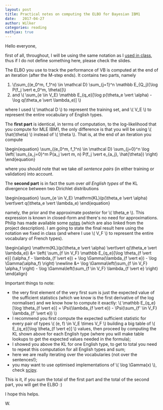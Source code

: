 ```yaml
---
layout: post
title: Practical notes on computing the ELBO for Bayesian IBM1
date:   2017-04-27
author: Wilker
categories: reading
mathjax: true
---
```


Hello everyone, 

first of all, throughout, I will be using the same notation as I [used in class](https://uva-slpl.github.io/nlp2/resources/slides/ibm-vb.pdf), thus if I do not define something here, please check the slides.

The ELBO you use to track the performance of VB is computed at the end of an iteration (after the M-step ends). It contains two parts, namely

1. \\(\sum_{(e_0^m, f_1^n) \in \mathcal D} \sum_{j=1}^n \mathbb E_{Q_j}[\log P(f_j \vert e_0^m, \theta)]\\)
2. and \\( \sum_{e \in V_E} \mathbb E_{q_e}[\log p(\theta_e \vert \alpha) - \log q(\theta_e \vert \lambda_e)] \\) 

where I used \\( \mathcal D \\) to represent the training set, and \\( V_E \\) to represent the entire vocabulary of English types.

The **first part** is identical, in terms of computation, to the log-likelihood that you compute for MLE IBM1, the only difference is that you will be using \\( \hat{\theta} \\) instead of \\( \theta \\). That is, at the end of an iteration you compute 

\begin{equation}
\sum_{(e_0^m, f_1^n) \in \mathcal D} \sum_{j=0}^n \log \left( \sum_{a_j=0}^m P(a_j \vert m, n) P(f_j \vert e_{a_j}, \hat{\theta}) \right)
\end{equation}

where you should note that we take *all sentence pairs* (in either training or validation) into account.

The **second part** is in fact the sum over *all English types* of the KL divergence between two Dirichlet distributions

\begin{equation}
\sum_{e \in V_E} \mathrm{KL}(p(\theta_e \vert \alpha) \vert\vert q(\theta_e \vert \lambda_e)
\end{equation}

namely, the prior and the approximate posterior for \\( \theta_e \\). This expression is known in closed-form and there's no need for approximations. Philip has made available some [notes](https://github.com/philschulz/PublicWriting/blob/master/DirichletElbo/DirichletELBO.pdf) (which are also linked from the project description). I am going to state the final result here using the notation we fixed in class (and where I use \\( V_F \\) to represent the entire vocabulary of French types).

\begin{align}
\mathrm{KL}(p(\theta_e \vert \alpha) \vert\vert q(\theta_e \vert \lambda_e)) &= \left( \sum_{f \in V_F} \mathbb E_{q_e}[\log \theta_{f \vert e}] (\alpha_f - \lambda_{f \vert e}) + \log \Gamma(\lambda_{f \vert e}) - \log \Gamma(\alpha_f) \right) \newline
 &+ \log \Gamma\left(\sum_{f \in V_F} \alpha_f \right) - \log \Gamma\left(\sum_{f \in V_F} \lambda_{f \vert e} \right) 
\end{align}

Important things to note:

* the very first element of the very first sum is just the expected value of the sufficient statistics (which we know is the first derivative of the log normaliser) and we know how to compute it exactly: \\( \mathbb E_{q_e}[\log \theta_{f \vert e}] = \Psi(\lambda_{f \vert e}) - \Psi(\sum_{f' \in V_F} \lambda_{f' \vert e}) \\)
* I recommend you first compute the expected sufficient statistic for every pair of types \\( (e, f) \in V_E \times V_F \\) building a big table of \\( E_{q_e}[\log \theta_{f \vert e}] \\) values, then proceed by computing the KL shown above for each English type (where you will make table lookups to get the expected values needed in the formula);
* I showed you above the KL for one English type, to get to total you need to repeat this computation for all English types and sum;
* here we are really iterating over the vocabularies (not over the sentences!);
* you may want to use optimised implementations of \\( \log \Gamma(x) \\), check [scipy](https://docs.scipy.org/doc/scipy/reference/generated/scipy.special.loggamma.html#scipy.special.loggamma).


This is it, if you sum the total of the first part and the total of the second part, you will get the ELBO :)

I hope this helps.

W.
